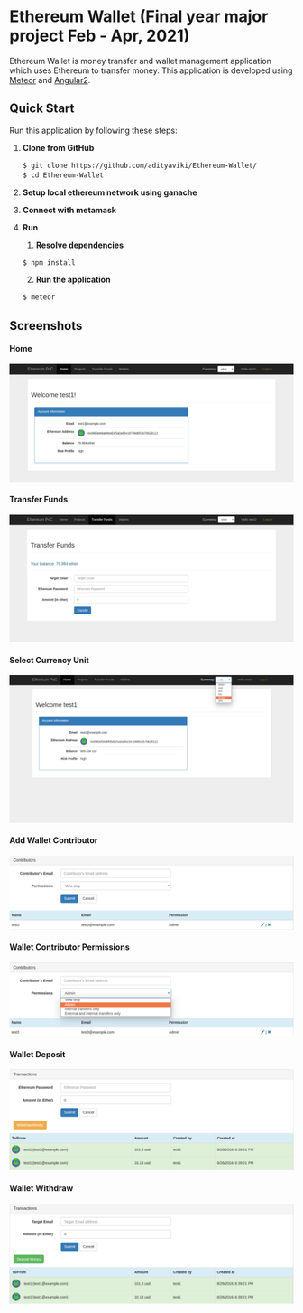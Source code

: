 # Ethereum Wallet (Final year major project Feb - Apr, 2021)
Ethereum Wallet is money transfer and wallet management application which uses Ethereum to transfer money. This application is developed using [Meteor](https://www.meteor.com/) and [Angular2](https://angular.io).

## Quick Start
Run this application by following these steps:

1. **Clone from GitHub**

    ```sh
    $ git clone https://github.com/adityaviki/Ethereum-Wallet/
    $ cd Ethereum-Wallet
    ```

2. **Setup local ethereum network using ganache**

3. **Connect with metamask**

4. **Run**
    1. **Resolve dependencies**
    ```sh
    $ npm install
    ```

    2. **Run the application**
    ```sh
    $ meteor
    ```

## Screenshots
#### Home
![Home](https://github.com/adityaviki/Ethereum-Wallet/blob/main/screenshot/home.png)

#### Transfer Funds
![Transfer Funds](https://github.com/adityaviki/Ethereum-Wallet/blob/main/screenshot/transfer-funds.png)

#### Select Currency Unit
![Select Currency Unit](https://github.com/adityaviki/Ethereum-Wallet/blob/main/screenshot/currency-select.png)

#### Add Wallet Contributor
![Add Wallet Contributor](https://github.com/adityaviki/Ethereum-Wallet/blob/main/screenshot/wallet-contributor.png)

#### Wallet Contributor Permissions
![Wallet Contributor Permissions](https://github.com/adityaviki/Ethereum-Wallet/blob/main/screenshot/contributor-permissions.png)

#### Wallet Deposit
![Wallet Deposit](https://github.com/adityaviki/Ethereum-Wallet/blob/main/screenshot/deposit.png)

#### Wallet Withdraw
![Wallet Withdraw](https://github.com/adityaviki/Ethereum-Wallet/blob/main/screenshot/withdraw.png)
